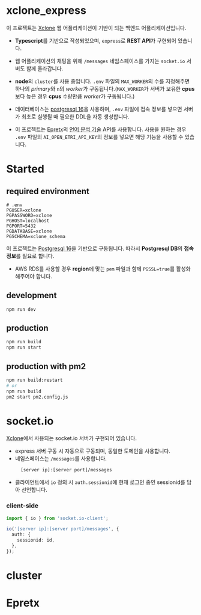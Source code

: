 # xclone_express

이 프로젝트는 [Xclone](https://github.com/seodevv/xclone) 웹 어플리케이션이 기반이 되는 백엔드 어플리케이션입니다.

- **Typescript**를 기반으로 작성되었으며, `express`로 **REST API**가 구현되어 있습니다.

- 웹 어플리케이션의 채팅을 위해 `/messages` 네임스페이스를 가지는 `socket.io` 서버도 함께 올라갑니다.

- **node**의 `cluster`를 사용 중입니다. `.env` 파일의 `MAX_WORKER`의 수를 지정해주면 하나의 *primary*와 `n`의 *worker*가 구동됩니다.(`MAX_WORKER`가 서버가 보유한 **cpus**보다 높은 경우 **cpus** 수량만큼 *worker*가 구동됩니다.)

- 데이터베이스는 [postgresql 16](https://www.postgresql.org/)을 사용하며, `.env` 파일에 접속 정보를 넣으면 서버가 최초로 실행될 때 필요한 DDL을 자동 생성합니다.

- 이 프로젝트는 [Epretx](https://epretx.etri.re.kr/)의 [언어 분석 기술](https://epretx.etri.re.kr/apiDetail?id=2) API를 사용합니다. 사용을 원하는 경우 `.env` 파일의 `AI_OPEN_ETRI_API_KEY`의 정보를 넣으면 해당 기능을 사용할 수 있습니다.

# Started

## required environment

```dotenv
# .env
PGUSER=xclone
PGPASSWORD=xclone
PGHOST=localhost
PGPORT=5432
PGDATABASE=xclone
PGSCHEMA=xclone_schema
```

이 프로젝트는 [Postgresql 16](https://www.postgresql.org/)을 기반으로 구동됩니다. 따라서 **Postgresql DB**의 **접속 정보**를 필요로 합니다.

- AWS RDS를 사용할 경우 **region**에 맞는 `pem` 파일과 함께 `PGSSL=true`를 활성화 해주어야 합니다.

## development

```bash
npm run dev
```

## production

```bash
npm run build
npm run start
```

## production with pm2

```bash
npm run build:restart
# or
npm run build
pm2 start pm2.config.js
```

# socket.io

[Xclone](https://github.com/seodevv/xclone)에서 사용되는 socket.io 서버가 구현되어 있습니다.

- express 서버 구동 시 자동으로 구동되며, 동일한 도메인을 사용합니다.
- 네임스페이스는 `/messages`를 사용합니다.
  ```bash
    [server ip]:[server port]/messages
  ```
- 클라이언트에서 `io` 정의 시 `auth.sessionid`에 현재 로그인 중인 sessionid를 담아 선언합니다.

### client-side

```ts
import { io } from 'socket.io-client';

io('[server ip]:[server port]/messages', {
  auth: {
    sessionid: id,
  },
});
```

# cluster

# Epretx
